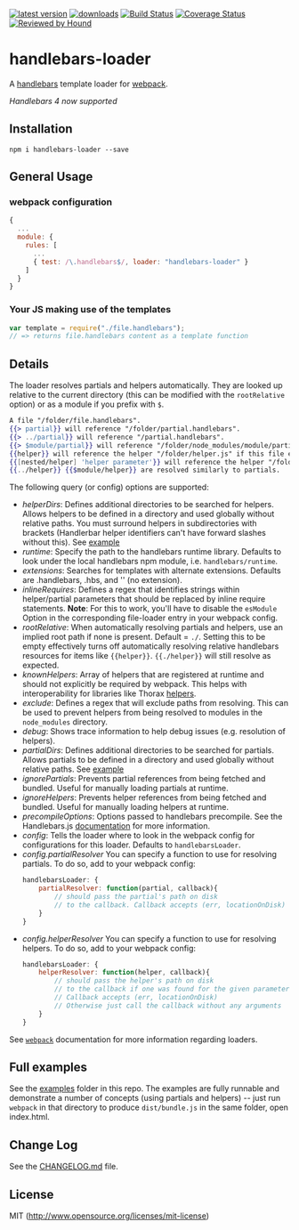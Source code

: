 [![latest version](https://img.shields.io/npm/v/handlebars-loader.svg?maxAge=2592000)](https://www.npmjs.com/package/handlebars-loader)
[![downloads](https://img.shields.io/npm/dm/handlebars-loader.svg?maxAge=2592000)](https://www.npmjs.com/package/handlebars-loader)
[![Build Status](https://travis-ci.org/pcardune/handlebars-loader.svg?branch=master)](https://travis-ci.org/pcardune/handlebars-loader)
[![Coverage Status](https://coveralls.io/repos/github/pcardune/handlebars-loader/badge.svg?branch=master)](https://coveralls.io/github/pcardune/handlebars-loader?branch=master)
[![Reviewed by Hound](https://img.shields.io/badge/Reviewed_by-Hound-8E64B0.svg)](https://houndci.com)

# handlebars-loader

A [handlebars](http://handlebarsjs.com) template loader for [webpack](https://github.com/webpack/webpack).

*Handlebars 4 now supported*

## Installation

`npm i handlebars-loader --save`

## General Usage

### webpack configuration

```javascript
{
  ...
  module: {
    rules: [
      ...
      { test: /\.handlebars$/, loader: "handlebars-loader" }
    ]
  }
}
```

### Your JS making use of the templates

```javascript
var template = require("./file.handlebars");
// => returns file.handlebars content as a template function
```

## Details

The loader resolves partials and helpers automatically. They are looked up relative to the current directory (this can be modified with the `rootRelative` option) or as a module if you prefix with `$`.

```handlebars
A file "/folder/file.handlebars".
{{> partial}} will reference "/folder/partial.handlebars".
{{> ../partial}} will reference "/partial.handlebars".
{{> $module/partial}} will reference "/folder/node_modules/module/partial.handlebars".
{{helper}} will reference the helper "/folder/helper.js" if this file exists.
{{[nested/helper] 'helper parameter'}} will reference the helper "/folder/nested/helper.js" if this file exists, passes 'helper parameter' as first parameter to helper.
{{../helper}} {{$module/helper}} are resolved similarly to partials.
```

The following query (or config) options are supported:

 - *helperDirs*: Defines additional directories to be searched for helpers. Allows helpers to be defined in a directory and used globally without relative paths. You must surround helpers in subdirectories with brackets (Handlerbar helper identifiers can't have forward slashes without this). See [example](https://github.com/altano/handlebars-loader/tree/master/examples/helperDirs)
 - *runtime*: Specify the path to the handlebars runtime library. Defaults to look under the local handlebars npm module, i.e. `handlebars/runtime`.
 - *extensions*: Searches for templates with alternate extensions. Defaults are .handlebars, .hbs, and '' (no extension).
 - *inlineRequires*: Defines a regex that identifies strings within helper/partial parameters that should be replaced by inline require statements. **Note**: For this to work, you'll have to disable the `esModule` Option in the corresponding file-loader entry in your webpack config.
 - *rootRelative*: When automatically resolving partials and helpers, use an implied root path if none is present. Default = `./`. Setting this to be empty effectively turns off automatically resolving relative handlebars resources for items like `{{helper}}`. `{{./helper}}` will still resolve as expected.
 - *knownHelpers*: Array of helpers that are registered at runtime and should not explicitly be required by webpack. This helps with interoperability for libraries like Thorax [helpers](http://thoraxjs.org/api.html#template-helpers).
 - *exclude*: Defines a regex that will exclude paths from resolving. This can be used to prevent helpers from being resolved to modules in the `node_modules` directory.
 - *debug*: Shows trace information to help debug issues (e.g. resolution of helpers).
 - *partialDirs*: Defines additional directories to be searched for partials. Allows partials to be defined in a directory and used globally without relative paths. See [example](https://github.com/altano/handlebars-loader/tree/master/examples/partialDirs)
 - *ignorePartials*: Prevents partial references from being fetched and bundled. Useful for manually loading partials at runtime.
 - *ignoreHelpers*: Prevents helper references from being fetched and bundled. Useful for manually loading helpers at runtime.
 - *precompileOptions*: Options passed to handlebars precompile. See the Handlebars.js [documentation](https://handlebarsjs.com/api-reference/compilation.html#handlebars-precompile-template-options) for more information.
 - *config*: Tells the loader where to look in the webpack config for configurations for this loader. Defaults to `handlebarsLoader`.
 - *config.partialResolver* You can specify a function to use for resolving partials. To do so, add to your webpack config:
    ```js
    handlebarsLoader: {
        partialResolver: function(partial, callback){
            // should pass the partial's path on disk
            // to the callback. Callback accepts (err, locationOnDisk)
        }
    }
    ```
- *config.helperResolver* You can specify a function to use for resolving helpers. To do so, add to your webpack config:
    ```js
    handlebarsLoader: {
        helperResolver: function(helper, callback){
            // should pass the helper's path on disk
            // to the callback if one was found for the given parameter.
            // Callback accepts (err, locationOnDisk)
            // Otherwise just call the callback without any arguments
        }
    }
    ```
See [`webpack`](https://github.com/webpack/webpack) documentation for more information regarding loaders.

## Full examples

See the [examples](examples/) folder in this repo. The examples are fully runnable and demonstrate a number of concepts (using partials and helpers) -- just run `webpack` in that directory to produce `dist/bundle.js` in the same folder, open index.html.

## Change Log

See the [CHANGELOG.md](https://github.com/pcardune/handlebars-loader/blob/master/CHANGELOG.md) file.

## License

MIT (http://www.opensource.org/licenses/mit-license)
